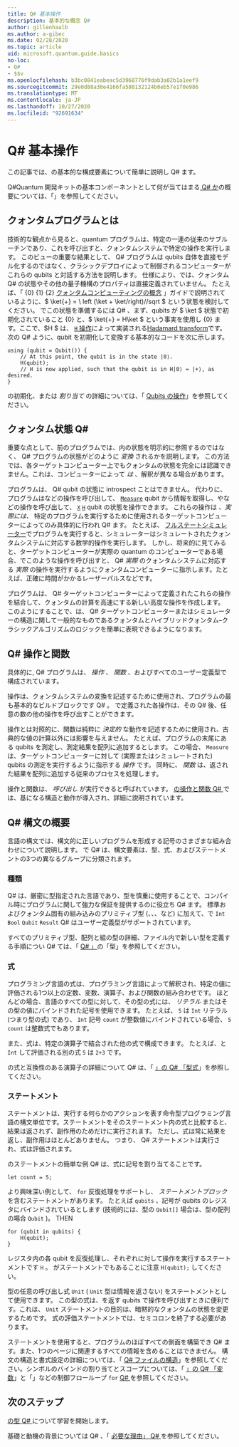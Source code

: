 ```yaml
---
title: Q# 基本操作
description: 基本的な概念 Q#
author: gillenhaalb
ms.author: a-gibec
ms.date: 02/28/2020
ms.topic: article
uid: microsoft.quantum.guide.basics
no-loc:
- Q#
- $$v
ms.openlocfilehash: b3bc0841eabeac5d3968776f9dab3a02b1a1eef9
ms.sourcegitcommit: 29e0d88a30e4166fa580132124b0eb57e1f0e986
ms.translationtype: MT
ms.contentlocale: ja-JP
ms.lasthandoff: 10/27/2020
ms.locfileid: "92691634"
---
```

# <a name="no-locq-basics"></a>Q# 基本操作

この記事では、の基本的な構成要素について簡単に説明し Q# ます。

Q#Quantum 開発キットの基本コンポーネントとして何が当てはまる[ Q# か](xref:microsoft.quantum.overview.q-sharp)の概要については、「」を参照してください。 

## <a name="what-is-a-quantum-program"></a>クォンタムプログラムとは

技術的な観点から見ると、quantum プログラムは、特定の一連の従来のサブルーチンであり、これを呼び出すと、クォンタムシステムで特定の操作を実行します。
このビューの重要な結果として、 Q# プログラムは qubits 自体を直接モデル化するのではなく、クラシックデプロイによって制御されるコンピューターがこれらの qubits と対話する方法を説明します。
仕様により、では、クォンタム Q# の状態やその他の量子機構のプロパティは直接定義されていません。
たとえば、「 {0} {1} {2} [クォンタムコンピューティングの概念](xref:microsoft.quantum.concepts.intro) 」ガイドで説明されているように、$ \ket{+} = \ left (\ket + \ket/right)//sqrt $ という状態を検討してください。
でこの状態を準備するには Q# 、まず、qubits が $ \ket $ 状態で初期化されていること {0} と、$ \ket{+} = H\ket $ という事実を使用し {0} ます。ここで、$H $ は、 [ `H` 操作](xref:Microsoft.Quantum.Intrinsic.H)によって実装される[Hadamard transform](xref:microsoft.quantum.glossary#hadamard)です。 次の Q# ように、qubit を初期化して変換する基本的なコードを次に示します。

```qsharp
using (qubit = Qubit()) {
    // At this point, the qubit is in the state |0⟩.
    H(qubit);
    // H is now applied, such that the qubit is in H|0⟩ = |+⟩, as desired.
}
```
の初期化、または *割り当て* の詳細については、「 [Qubits の操作](xref:microsoft.quantum.guide.qubits)」を参照してください。

## <a name="quantum-states-in-no-locq"></a>クォンタム状態 Q#

重要な点として、前のプログラムでは、内の状態を明示的に参照するのではなく、 Q# プログラムの状態がどのように *変換* されるかを説明します。
この方法では、各ターゲットコンピューター上でもクォンタムの状態を完全には認識できません。これは、コンピューターによって *は* 、解釈が異なる場合があります。 

プログラムは、 Q# qubit の状態に introspect ことはできません。
代わりに、プログラムはなどの操作を呼び出して、 [`Measure`](xref:Microsoft.Quantum.Intrinsic.Measure) qubit から情報を取得し、やなどの操作を呼び出して、 [`X`](xref:Microsoft.Quantum.Intrinsic.X) [`H`](xref:Microsoft.Quantum.Intrinsic.H) qubit の状態を操作できます。
これらの操作は *、実際には、* 特定のプログラムを実行するために使用されるターゲットコンピューターによってのみ具体的に行われ Q# ます。
たとえば、 [フルステートシミュレーター](xref:microsoft.quantum.machines.full-state-simulator)でプログラムを実行すると、シミュレーターはシミュレートされたクォンタムシステムに対応する数学的操作を実行します。
しかし、将来的に見てみると、ターゲットコンピューターが実際の quantum のコンピューターである場合、でこのような操作を呼び出すと、 Q# *実際* のクォンタムシステムに対応する *実際* の操作を実行するようにクォンタムコンピューターに指示します。たとえば、正確に時間がかかるレーザーパルスなどです。

プログラムは、 Q# ターゲットコンピューターによって定義されたこれらの操作を結合して、クォンタムの計算を高速にする新しい高度な操作を作成します。
このようにすることで、は、 Q# ターゲットコンピューターまたはシミュレーターの構造に関して一般的なものであるクォンタムとハイブリッドクォンタム–クラシックアルゴリズムのロジックを簡単に表現できるようになります。

## <a name="no-locq-operations-and-functions"></a>Q# 操作と関数

具体的に, Q# プログラムは、 *操作* 、 *関数* 、およびすべてのユーザー定義型で構成されています。 

操作は、クォンタムシステムの変換を記述するために使用され、プログラムの最も基本的なビルドブロックです Q# 。 で定義された各操作は、その Q# 後、任意の数の他の操作を呼び出すことができます。

操作とは対照的に、関数は純粋に *決定的* な動作を記述するために使用され、古典的な値の計算以外には影響を与えません。 たとえば、プログラムの末尾にある qubits を測定し、測定結果を配列に追加するとします。
この場合、 `Measure` は、ターゲットコンピューターに対して (実際またはシミュレートされた) qubits の測定を実行するように指示する *操作* です。 同時に、 *関数* は、返された結果を配列に追加する従来のプロセスを処理します。

操作と関数は、 *呼び出し* が実行できると呼ばれています。 [の操作と関数 Q# ](xref:microsoft.quantum.guide.operationsfunctions)では、基になる構造と動作が導入され、詳細に説明されています。


## <a name="no-locq-syntax-overview"></a>Q# 構文の概要

言語の構文では、構文的に正しいプログラムを形成する記号のさまざまな組み合わせについて説明します。
で Q# は、構文要素は、型、式、およびステートメントの3つの異なるグループに分類されます。

### <a name="types"></a>種類
Q# は、厳密に型指定された言語であり、型を慎重に使用することで、コンパイル時にプログラムに関して強力な保証を提供するのに役立ち Q# ます。
標準およびクォンタム固有の組み込みのプリミティブ型 (、、、など) に加えて、で `Int` `Bool` `Qubit` `Result` Q# はユーザー定義型がサポートされています。

すべてのプリミティブ型、配列と組の型の詳細、ファイル内で新しい型を定義する手順につい Q# ては、「 [ Q# 」](xref:microsoft.quantum.guide.types)の「型」を参照してください。

### <a name="expressions"></a>式
プログラミング言語の式は、プログラミング言語によって解釈され、特定の値に評価される1つ以上の定数、変数、演算子、および関数の組み合わせです。
ほとんどの場合、言語のすべての型に対して、その型の式には、 *リテラル* またはその型の値にバインドされた記号を使用できます。
たとえば、 `5` は `Int` リテラル (つまり型の式) であり、 `Int` 記号 `count` が整数値にバインドされている場合、 `5` `count` は整数式でもあります。

また、式は、特定の演算子で結合された他の式で構成できます。
たとえば、と `Int` して評価される別の式 `5` は `2+3` です。

の式と互換性のある演算子の詳細について Q# は、「 [」の Q# 「型式](xref:microsoft.quantum.guide.expressions)」を参照してください。 

### <a name="statements"></a>ステートメント 
ステートメントは、実行する何らかのアクションを表す命令型プログラミング言語の構文単位です。ステートメントをそのステートメント内の式と比較すると、結果は返されず、副作用のためだけに実行されます。 ただし、式は常に結果を返し、副作用はほとんどありません。 つまり、 Q# ステートメントは実行され、式は評価されます。

のステートメントの簡単な例 Q# は、式に記号を割り当てることです。
```qsharp
let count = 5;
```

より興味深い例として、 `for` 反復処理をサポートし、 *ステートメントブロック* を含むステートメントがあります。
たとえば `qubits` 、記号が qubits のレジスタにバインドされているとします (技術的には、型の `Qubit[]` 場合は、型の配列の場合 `Qubit` )。 THEN
```qsharp
for (qubit in qubits) {
    H(qubit);
}
```
レジスタ内の各 qubit を反復処理し、それぞれに対して操作を実行するステートメントです `H` 。 がステートメントでもあることに注意 `H(qubit);` してください。

型の任意の呼び出し式 `Unit` ( `Unit` 型は情報を返さない) をステートメントとして使用できます。
この型の式は、を返す qubits で操作を呼び出すときに便利です。これは、 `Unit` ステートメントの目的は、暗黙的なクォンタムの状態を変更するためです。
式の評価ステートメントでは、セミコロンを終了する必要があります。

ステートメントを使用すると、プログラムのほぼすべての側面を構築でき Q# ます。また、1つのページに関連するすべての情報を含めることはできません。
構文の構造と書式設定の詳細については、「 [ Q# ファイルの構造](xref:microsoft.quantum.guide.filestructure)」を参照してください。シンボルのバインドの割り当てとスコープについては、「 [」の Q# 「変数](xref:microsoft.quantum.guide.variables)」と「」などの制御フローループ `for` [ Q# ](xref:microsoft.quantum.guide.controlflow)を参照してください。

## <a name="next-steps"></a>次のステップ

[の型 Q# ](xref:microsoft.quantum.guide.types)について学習を開始します。

基礎と動機の背景については Q# 、「 [必要な理由」 Q# ](https://devblogs.microsoft.com/qsharp/why-do-we-need-q/)を参照してください。
